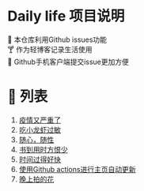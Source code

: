 # Daily life 项目说明
:briefcase: 本仓库利用Github issues功能
<br>
:cocktail: 作为轻博客记录生活使用
<br>
:beer: Github手机客户端提交issue更加方便

# 📝 列表

<!-- issueTable -->

1. [疫情又严重了](https://github.com/ozawa8/dailylife/issues/12) 
2. [吃小龙虾过敏](https://github.com/ozawa8/dailylife/issues/10) 
3. [随心，随性](https://github.com/ozawa8/dailylife/issues/9) 
4. [书到用时方恨少](https://github.com/ozawa8/dailylife/issues/7) 
5. [时间过得好快](https://github.com/ozawa8/dailylife/issues/6) 
6. [使用Github actions进行主页自动更新](https://github.com/ozawa8/dailylife/issues/3) 
7. [晚上拍的花](https://github.com/ozawa8/dailylife/issues/1) 
<!-- issueTable -->
